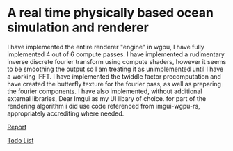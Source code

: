 # A real time physically based ocean simulation and renderer

I have implemented the entire renderer "engine" in wgpu, I have fully implemented 4 out of 6 compute passes. I have implemented a rudimentary inverse discrete fourier transform using compute shaders, however it seems to be smoothing the output so I am treating it as unimplemented until I have a working IFFT. I have implemented the twiddle factor precomputation and have created the butterfly texture for the fourier pass, as well as preparing the fourier components. I have also implemented, without additional external libraries, Dear Imgui as my UI libary of choice. for part of the rendering algorithm i did use code referenced from imgui-wgpu-rs, appropriately accrediting where needed.

[Report](paperwork.pdf)

[Todo List](todo.md)
